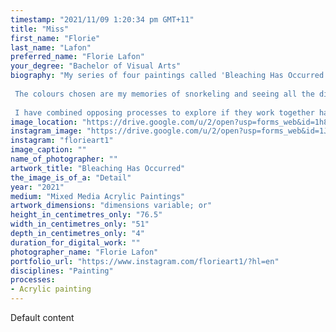 ```yaml
---
timestamp: "2021/11/09 1:20:34 pm GMT+11"
title: "Miss"
first_name: "Florie"
last_name: "Lafon"
preferred_name: "Florie Lafon"
your_degree: "Bachelor of Visual Arts"
biography: "My series of four paintings called 'Bleaching Has Occurred' is my interpretation of the global crisis: Coral Bleaching. It is inspired by a documentary called 'Chasing Coral' directed by Jeff Orlowski. 
 
 The colours chosen are my memories of snorkeling and seeing all the different vibrant species of corals. The translucent painterly layers represent human destruction impacting the coral life cycle. Circles jumping across all paintings symbolize the DNA of the coral formation fighting to survive.
 
 I have combined opposing processes to explore if they work together harmoniously in a composition: for example, geometry vs gesture. One of my goals is for the paintings to have an atmospheric composition: to drive you inwards, the work coming alive and making you feel the gravity of this environmental issue. By mixing emotions of beauty and sadness, I hope to inspire wonder of what is important for future generations."
image_location: "https://drive.google.com/u/2/open?usp=forms_web&id=1h8ep_oWF-Yxbgu8cjFY0ePwB7Sb5gsMJ"
instagram_image: "https://drive.google.com/u/2/open?usp=forms_web&id=1JfdDQxmd-ltXj54n7-Jl-nJ-21fjXVxZ"
instagram: "florieart1"
image_caption: ""
name_of_photographer: ""
artwork_title: "Bleaching Has Occurred"
the_image_is_of_a: "Detail"
year: "2021"
medium: "Mixed Media Acrylic Paintings"
artwork_dimensions: "dimensions variable; or"
height_in_centimetres_only: "76.5"
width_in_centimetres_only: "51"
depth_in_centimetres_only: "4"
duration_for_digital_work: ""
photographer_name: "Florie Lafon"
portfolio_url: "https://www.instagram.com/florieart1/?hl=en"
disciplines: "Painting"
processes:
- Acrylic painting
---
```


Default content